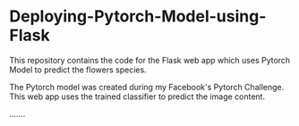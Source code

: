 # Deploying-Pytorch-Model-using-Flask

This repository contains the code for the Flask web app which uses Pytorch Model to predict the flowers species.

The Pytorch model was created during my Facebook's Pytorch Challenge. This web app uses the trained classifier to predict the image content.

.......

